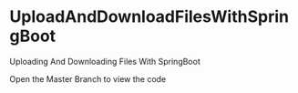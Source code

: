 # UploadAndDownloadFilesWithSpringBoot

Uploading And Downloading Files With SpringBoot

Open the Master Branch to view the code
